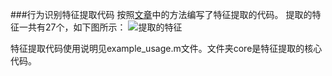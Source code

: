 ###行为识别特征提取代码
按照[文章](http://ieeexplore.ieee.org/abstract/document/7816862/)中的方法编写了特征提取的代码。
提取的特征一共有27个，如下图所示：
![提取的特征](https://raw.githubusercontent.com/jindongwang/activityrecognition/master/code/featureextraction/features.png)

特征提取代码使用说明见example_usage.m文件。文件夹core是特征提取的核心代码。
